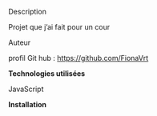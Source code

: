 Description  

Projet  que j’ai fait pour un cour 

Auteur 

profil Git hub : https://github.com/FionaVrt

**Technologies utilisées**

JavaScript 

**Installation**
